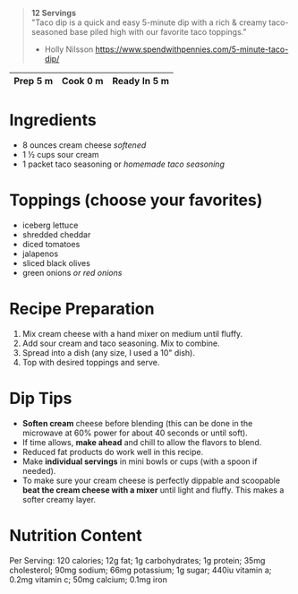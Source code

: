 > __12 Servings__  
"Taco dip is a quick and easy 5-minute dip with a rich & creamy taco-seasoned base piled high with our favorite taco toppings." 
> - Holly Nilsson
https://www.spendwithpennies.com/5-minute-taco-dip/

Prep 5 m | Cook 0 m | Ready In 5 m
----------|-----------|--------------

# Ingredients

* 8 ounces cream cheese *softened*
* 1 ½ cups sour cream
* 1 packet taco seasoning or *homemade taco seasoning*

# Toppings (choose your favorites)

 * iceberg lettuce
 * shredded cheddar
 * diced tomatoes
 * jalapenos
 * sliced black olives
 * green onions *or red onions*

# Recipe Preparation

1. Mix cream cheese with a hand mixer on medium until fluffy.
2. Add sour cream and taco seasoning. Mix to combine.
3. Spread into a dish (any size, I used a 10" dish).
4. Top with desired toppings and serve.

# Dip Tips
* **Soften cream** cheese before blending (this can be done in the microwave at 60% power for about 40 seconds or until soft).
* If time allows, **make ahead** and chill to allow the flavors to blend.
* Reduced fat products do work well in this recipe.
* Make **individual servings** in mini bowls or cups (with a spoon if needed).
* To make sure your cream cheese is perfectly dippable and scoopable **beat the cream cheese with a mixer** until light and fluffy. This makes a softer creamy layer.

# Nutrition Content
Per Serving: 120 calories; 12g fat; 1g carbohydrates; 1g protein; 35mg cholesterol; 90mg sodium; 66mg potassium; 1g sugar; 440iu vitamin a; 0.2mg vitamin c; 50mg calcium; 0.1mg iron

